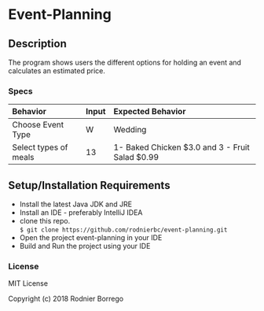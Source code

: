 # Event-Planning

## Description

The program shows users the different options for holding an event and calculates an estimated price.

### Specs
| Behavior | Input | Expected Behavior |
| :------------- | :------------- | :------------- |
| Choose Event Type | W | Wedding|
| Select types of meals  | 13 | 1- Baked Chicken $3.0 and 3 - Fruit Salad $0.99|


## Setup/Installation Requirements

* Install the latest Java JDK and JRE
* Install an IDE - preferably IntelliJ IDEA
* clone this repo. <br />
`$ git clone https://github.com/rodnierbc/event-planning.git`
* Open the project event-planning in your IDE <br />
* Build and Run the project using your IDE


### License

MIT License

Copyright (c) 2018 Rodnier Borrego